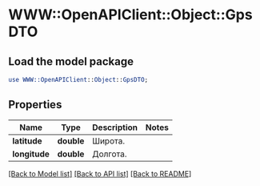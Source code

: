 # WWW::OpenAPIClient::Object::GpsDTO

## Load the model package
```perl
use WWW::OpenAPIClient::Object::GpsDTO;
```

## Properties
Name | Type | Description | Notes
------------ | ------------- | ------------- | -------------
**latitude** | **double** | Широта. | 
**longitude** | **double** | Долгота. | 

[[Back to Model list]](../README.md#documentation-for-models) [[Back to API list]](../README.md#documentation-for-api-endpoints) [[Back to README]](../README.md)


